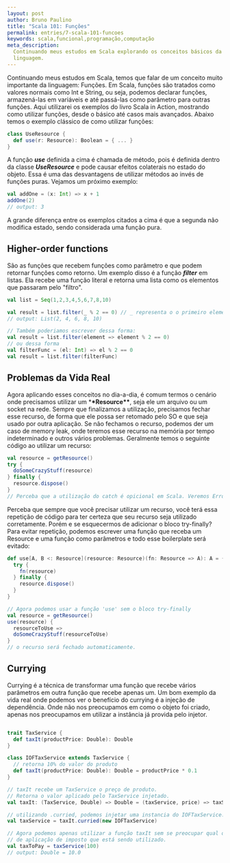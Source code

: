 ```yaml
---
layout: post
author: Bruno Paulino
title: "Scala 101: Funções"
permalink: entries/7-scala-101-funcoes
keywords: scala,funcional,programação,computação
meta_description:
  Continuando meus estudos em Scala explorando os conceitos básicos da
  linguagem.
---
```


Continuando meus estudos em Scala, temos que falar de um conceito muito
importante da linguagem: Funções. Em Scala, funções são tratados como valores
normais como Int e String, ou seja, podemos declarar funções, armazená-las em
variáveis e até passá-las como parâmetro para outras funções. Aqui utilizarei os
exemplos do livro Scala in Action, mostrando como utilizar funções, desde o
básico até casos mais avançados. Abaixo temos o exemplo clássico de como
utilizar funções:

```scala
class UseResource {
  def use(r: Resource): Boolean = { ... }
}
```

A função **_use_** definida a cima é chamada de método, pois é definida dentro
da classe **_UseResource_** e pode causar efeitos colaterais no estado do
objeto. Essa é uma das desvantagens de utilizar métodos ao invés de funções
puras. Vejamos um próximo exemplo:

```scala
val addOne = (x: Int) => x + 1
addOne(2)
// output: 3
```

A grande diferença entre os exemplos citados a cima é que a segunda não modifica
estado, sendo considerada uma função pura.

## Higher-order functions

São as funções que recebem funções como parâmetro e que podem retornar funções
como retorno. Um exemplo disso é a função **_filter_** em listas. Ela recebe uma
função literal e retorna uma lista como os elementos que passaram pelo "filtro".

```scala
val list = Seq(1,2,3,4,5,6,7,8,10)

val result = list.filter(_ % 2 == 0) // _ representa o o primeiro elemento da tupla passada pela função filter
// output: List(2, 4, 6, 8, 10)

// Também poderiamos escrever dessa forma:
val result = list.filter(element => element % 2 == 0)
// ou dessa forma
val filterFunc = (el: Int) => el % 2 == 0
val result = list.filter(filterFunc)
```

## Problemas da Vida Real

Agora aplicando esses conceitos no dia-a-dia, é comum termos o cenário onde
precisamos utilizar um \***\*Resource\*\***, seja ele um arquivo ou um socket na
rede. Sempre que finalizamos a utilização, precisamos fechar esse recurso, de
forma que ele possa ser retomado pelo SO e que seja usado por outra aplicação.
Se não fechamos o recurso, podemos der um caso de memory leak, onde teremos esse
recurso na memória por tempo indeterminado e outros vários problemas. Geralmente
temos o seguinte código ao utilizar um recurso:

```scala
val resource = getResource()
try {
  doSomeCrazyStuff(resource)
} finally {
  resource.dispose()
}
// Perceba que a utilização do catch é opicional em Scala. Veremos Error Handling em outro post
```

Perceba que sempre que você precisar utilizar um recurso, você terá essa
repetição de código para ter certeza que seu recurso seja utilizado
corretamente. Porém e se esquecermos de adicionar o bloco try-finally? Para
evitar repetição, podemos escrever uma função que receba um Resource e uma
função como parâmetros e todo esse boilerplate será evitado:

```scala
def use[A, B <: Resource](resource: Resource)(fn: Resource => A): A = {
  try {
    fn(resource)
  } finally {
    resource.dispose()
  }
}

// Agora podemos usar a função 'use' sem o bloco try-finally
val resource = getResource()
use(resource) {
  resourceToUse =>
  doSomeCrazyStuff(resourceToUse)
}
// o recurso será fechado automaticamente.
```

## Currying

Currying é a técnica de transformar uma função que recebe vários parâmetros em
outra função que recebe apenas um. Um bom exemplo da vida real onde podemos ver
o benefício do currying é a injeção de dependência. Onde não nos preocupamos em
como o objeto foi criado, apenas nos preocupamos em utilizar a instância já
provida pelo injetor.

```scala

trait TaxService {
  def taxIt(productPrice: Double): Double
}

class IOFTaxService extends TaxService {
  // retorna 10% do valor do produto
  def taxIt(productPrice: Double): Double = productPrice * 0.1
}

// taxIt recebe um TaxService o preço de produto.
// Retorna o valor aplicado pelo TaxService injetado.
val taxIt: (TaxService, Double) => Double = (taxService, price) => taxService.taxIt(price)

// utilizando .curried, podemos injetar uma instancia do IOFTaxService.
val taxService = taxIt.curried(new IOFTaxService)

// Agora podemos apenas utilizar a função taxIt sem se preocupar qual o tipo de serviço
// de aplicação de imposto que está sendo utilizado.
val taxToPay = taxService(100)
// output: Double = 10.0
```
